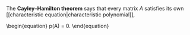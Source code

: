 The **Cayley–Hamilton theorem** says that every matrix $A$ satisfies its own [[characteristic equation|characteristic polynomial]],

\begin{equation}
p(A) = 0.
\end{equation}
